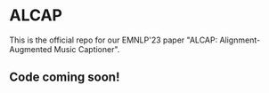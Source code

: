 # ALCAP
This is the official repo for our EMNLP'23 paper "ALCAP: Alignment-Augmented Music Captioner".

## Code coming soon!
